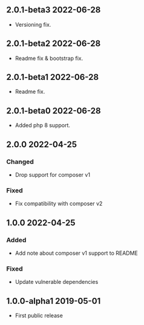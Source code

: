 ## 2.0.1-beta3 2022-06-28
- Versioning fix.

## 2.0.1-beta2 2022-06-28
- Readme fix & bootstrap fix.

## 2.0.1-beta1 2022-06-28
- Readme fix.

## 2.0.1-beta0 2022-06-28
- Added php 8 support.

## 2.0.0 2022-04-25

### Changed

- Drop support for composer v1

### Fixed

- Fix compatibility with composer v2

## 1.0.0 2022-04-25

### Added

- Add note about composer v1 support to README

### Fixed

- Update vulnerable dependencies

## 1.0.0-alpha1 2019-05-01

  * First public release
